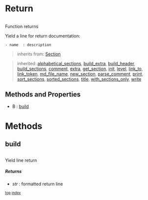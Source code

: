 # Return



``` python

```

Function returns

Yield a line for return documentation:
```
- name  : description
```




> inherits from: [Section](section.md) 

> inherited: [alphabetical_sections](section.md#alphabetical_sections), [build_extra](section.md#build_extra), [build_header](section.md#build_header), [build_sections](section.md#build_sections), [comment](section.md#comment), [extra](section.md#extra), [get_section](section.md#get_section), [init](section.md#init), [level](section.md#level), [link_to](section.md#link_to), [link_token](section.md#link_token), [md_file_name](section.md#md_file_name), [new_section](section.md#new_section), [parse_comment](section.md#parse_comment), [print](section.md#print), [sort_sections](section.md#sort_sections), [sorted_sections](section.md#sorted_sections), [title](section.md#title), [with_sections_only](section.md#with_sections_only), [write](section.md#write)
## Methods and Properties
- B : [build](#build) 

# Methods



## build

``` python

```

Yield line return



##### Returns



- _str_ : formatted return line



<sub>[top](#return) [index](index.md)</sub>

